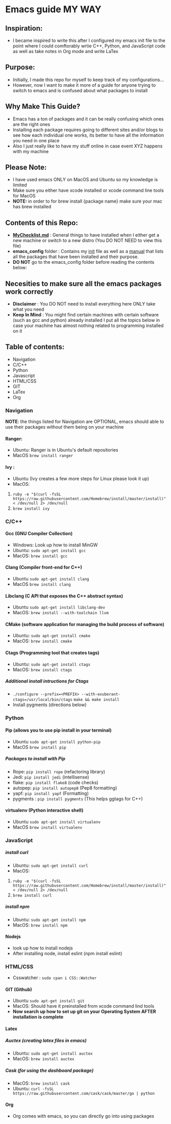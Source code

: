 # Emacs guide MY WAY

## Inspiration:
- I became inspired to write this after I configured my emacs init file to the point where I could comftorably wrtie C++, Python, and JavaScript code as well as take notes in Org mode and write LaTex

## Purpose:
- Initially, I made this repo for myself to keep track of my configurations...
- However, now I want to make it more of a guide for anyone trying to switch to emacs and is confused about what packages to install

## Why Make This Guide?
- Emacs has a ton of packages and it can be really confusing which ones are the right ones
- Installing each package requires going to different sites and/or blogs to see how each individual one works, its better to have all the information you need in one place 
- Also I just really like to have my stuff online in case event XYZ happens with my machine 

## Please Note: 
- I have used emacs ONLY on MacOS and Ubuntu so my knowledge is limited
- Make sure you either have xcode installed or xcode command line tools for MacOS
- **NOTE:** in order to for brew install {package name} make sure your mac has brew installed

## Contents of this Repo:
- [**MyChecklist.md**](https://github.com/marinov98/My_Emacs-Detailed_Guide/blob/master/MyChecklist.md) : General things to have installed when I either get a new machine or switch to a new distro (You DO NOT NEED to view this file) 
- **emacs_config** folder : Contains my [init](https://github.com/marinov98/My_Emacs-Detailed_Guide/blob/master/emacs_config/marinit.org) file as well as a [manual](https://github.com/marinov98/My_Emacs-Detailed_Guide/blob/master/emacs_config/README.md) that lists all the packages that have been installed and their purpose. 
- **DO NOT** go to the emacs_config folder before reading the contents below:
  
## Necesities to make sure all the emacs packages work correctly
- **Disclaimer** : You DO NOT need to install everything here ONLY take what you need
- **Keep In Mind** : You might find certain machines with certain software (such as gcc and python) already installed I put all the topics below in case your machine has almost nothing related to programming installed on it 

## Table of contents:
  - Navigation
  - C/C++
  - Python
  - Javascript
  - HTML/CSS
  - GIT
  - LaTex
  - Org
  
  ### Navigation 
  **NOTE**: the things listed for Navigation are OPTIONAL, emacs should able to use their packages without them being on your machine 
   #### Ranger:
  - Ubuntu: Ranger is in Ubuntu's default repositories
  - MacOS ```brew install ranger```
  #### Ivy :
  - Ubuntu (Ivy creates a few more steps for Linux please look it up)
  - MacOS: 
  1. ```ruby -e "$(curl -fsSL https://raw.githubusercontent.com/Homebrew/install/master/install)" < /dev/null 2> /dev/null```
  2. ```brew install ivy```
  
  ### C/C++
  
  ####  Gcc (GNU Compiler Collection)
  - Windows: Look up how to install MinGW
  - Ubuntu: ```sudo apt-get install gcc```
  - MacOS: ```brew install gcc```
  #### Clang (Compiler front-end for C++)
  - Ubuntu ```sudo apt-get install clang```
  - MacOS ```brew install clang```
  #### Libclang (C API that exposes the C++ abstract syntax)
  - Ubuntu ```sudo apt-get install libclang-dev```
  - MacOS: ```brew install --with-toolchain llvm```
  #### CMake (software application for managing the build process of software)
  - Ubuntu: ```sudo apt-get install cmake```
  - MacOS: ```brew install cmake```
  #### Ctags (Programming tool that creates tags) 
  - Ubuntu: ```sudo apt-get install ctags```
  - MacOS: ```brew install ctags```
  ##### Additional install intructions for Ctags
  - ```./configure --prefix=<PREFIX> --with-exuberant-ctags=/usr/local/bin/ctags```
     ```make && make install```
  - Install pygments (directions below)   
  
  ### Python
  
  #### Pip (allows you to use pip install in your terminal)
  - Ubuntu ```sudo apt-get install python-pip```
  - MacOS ```brew install pip```
  ##### Packages to install with Pip
  - Rope: ```pip install rope``` (refactoring library)
  - Jedi: ```pip install jedi``` (intellisense)
  - flake: ```pip install flake8``` (code checks)
  - autopep: ```pip install autopep8``` (Pep8 formatting) 
  - yapf: ```pip install yapf``` (Formatting)
  - pygments : ```pip install pygments``` (This helps ggtags for C++)
  #### virtualenv (Python interactive shell)
  - Ubuntu ```sudo apt-get install virtualenv```
  - MacOS ```brew install virtualenv```
  
  ### JavaScript 
  
  ##### install curl 
  - Ubuntu: ```sudo apt-get install curl```
  - MacOS:
  1. ```ruby -e "$(curl -fsSL https://raw.githubusercontent.com/Homebrew/install/master/install)" < /dev/null 2> /dev/null```
  2. ```brew install curl``` 
  
  ##### install npm
  - Ubuntu: ```sudo apt-get install npm```
  - MacOS: ```brew install npm```
  
  #### Nodejs
  - look up how to install nodejs
  - After installing node,  install eslint (npm install eslint)
  
  ### HTML/CSS
  - Csswatcher : ```sudo cpan i CSS::Watcher```
  
  #### GIT (Github)
  - Ubuntu ```sudo apt-get install git```
  - MacOS: Should have it preinstalled from xcode command lind tools
  - **Now search up how to set up git on your Operating System AFTER installation is complete**
   
  #### Latex
  
  ##### Auctex (creating latex files in emacs) 
  - Ubuntu: ```sudo apt-get install auctex```
  - MacOS: ```brew install auctex```
  
  ##### Cask (for using the dashboard package)
  - MacOS: ```brew install cask```
  - Ubuntu: ```curl -fsSL https://raw.githubusercontent.com/cask/cask/master/go | python```
  
  #### Org
  - Org comes with emacs, so you can directly go into using packages 
   
